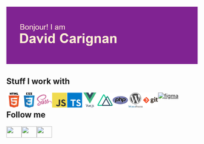 [![MasterHead](header.png)](https://github.com/davidcarignan/)

<h2>Stuff I work with</h2>
<p>
  <a  href="https://www.w3.org/html/" target="_blank"><img align="left" src="https://github.com/devicons/devicon/blob/master/icons/html5/html5-original-wordmark.svg" alt="html5" width="40" height="40"/></a>
  <a  href="https://www.w3schools.com/css/" target="_blank"><img align="left" src="https://github.com/devicons/devicon/blob/master/icons/css3/css3-original-wordmark.svg" alt="css3" width="40" height="40"/></a>
  <a  href="https://www.sass-lang.com" target="_blank"><img align="left" src="https://github.com/devicons/devicon/blob/master/icons/sass/sass-original.svg" alt="Sass" width="40" height="40"/></a>
  <a  href="https://developer.mozilla.org/en-US/docs/Web/JavaScript" target="_blank"><img align="left" src="https://github.com/devicons/devicon/blob/master/icons/javascript/javascript-original.svg" alt="JavaScript" width="40" height="40"/></a>
  <a  href="https://www.typescriptlang.org/" target="_blank"><img align="left" src="https://github.com/devicons/devicon/blob/master/icons/typescript/typescript-original.svg" alt="TypeScript" width="40" height="40"/></a>
  <a  href="https://vuejs.org/" target="_blank"><img align="left" src="https://github.com/devicons/devicon/blob/master/icons/vuejs/vuejs-original-wordmark.svg" alt="VueJS" width="40" height="40"/></a>
  <a  href="https://nuxt.com/" target="_blank"><img align="left" src="https://github.com/devicons/devicon/blob/master/icons/nuxtjs/nuxtjs-original.svg" alt="Nuxt" width="40" height="40"/></a>
  <a  href="https://php.net/" target="_blank"><img align="left" src="https://github.com/devicons/devicon/blob/master/icons/php/php-original.svg" alt="PHP" width="40" height="40"/></a>
  <a  href="https://wordpress.org/" target="_blank"><img align="left" src="https://github.com/devicons/devicon/blob/master/icons/wordpress/wordpress-original.svg" alt="WordPress" width="40" height="40"/></a>
  <a  href="https://git-scm.com/" target="_blank"><img align="left" src="https://github.com/devicons/devicon/blob/master/icons/git/git-original-wordmark.svg" alt="git" width="40" height="40"/></a>
  <a  href="https://www.figma.com/" target="_blank"><img src="https://www.vectorlogo.zone/logos/figma/figma-icon.svg" alt="figma" width="40" height="40"/></a>
</p>

<h2>Follow me</h2>
<p>
  <a  href="https://bsky.app/profile/davidcarignan.com" target="blank"><img align="left" src="https://cdn.jsdelivr.net/npm/simple-icons/icons/bluesky.svg" alt="" height="30" width="40" /></a>
  <a  href="https://www.linkedin.com/in/david-carignan/" target="blank"><img align="left" src="https://cdn.jsdelivr.net/npm/simple-icons/icons/linkedin.svg" alt="" height="30" width="40" /></a>
  <a  href="https://www.threads.net/@davidcarignan_official" target="blank"><img src="https://cdn.jsdelivr.net/npm/simple-icons/icons/threads.svg" alt="" height="30" width="40" /></a>
</p>
